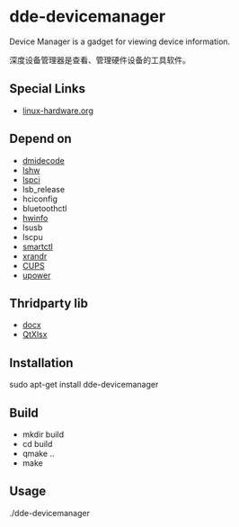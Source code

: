 # dde-devicemanager
Device Manager is a gadget for viewing device information.

深度设备管理器是查看、管理硬件设备的工具软件。

## Special Links
* [linux-hardware.org](https://linux-hardware.org/)

## Depend on 
* [dmidecode](http://www.nongnu.org/dmidecode/)
* [lshw](https://ezix.org/project/wiki/HardwareLiSter)
* [lspci](https://github.com/linuxhw/LsPCI)
* lsb_release
* hciconfig
* bluetoothctl
* [hwinfo](https://github.com/linuxhw/HWInfo)
* lsusb
* lscpu
* [smartctl](https://www.smartmontools.org/)
* [xrandr](https://www.x.org/wiki/Projects/XRandR/)
* [CUPS](https://www.cups.org/index.html)
* [upower](https://upower.freedesktop.org/)

## Thridparty lib
* [docx](https://github.com/lpxxn/docx)
* [QtXlsx](http://qtxlsx.debao.me)

## Installation
sudo apt-get install dde-devicemanager

## Build
* mkdir build
* cd build
* qmake ..
* make

## Usage
./dde-devicemanager